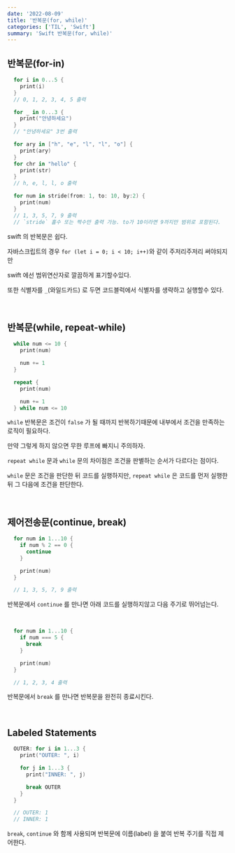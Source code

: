 ```yaml
---
date: '2022-08-09'
title: '반복문(for, while)'
categories: ['TIL', 'Swift']
summary: 'Swift 반복문(for, while)'
---
```


## 반복문(for-in)

```swift
  for i in 0...5 {
    print(i)
  }
  // 0, 1, 2, 3, 4, 5 출력

  for _ in 0...3 {
    print("안녕하세요")
  }
  // "안녕하세요" 3번 출력

  for ary in ["h", "e", "l", "l", "o"] {
    print(ary)
  }
  for chr in "hello" {
    print(str)
  }
  // h, e, l, l, o 출력

  for num in stride(from: 1, to: 10, by:2) {
    print(num)
  }
  // 1, 3, 5, 7, 9 출력
  // `stride` 홀수 또는 짝수만 출력 가능. to가 10이라면 9까지만 범위로 포함된다.
```

swift 의 반복문은 쉽다.

자바스크립트의 경우 `for (let i = 0; i < 10; i++)`와 같이 주저리주저리 써야되지만

swift 에선 범위연산자로 깔끔하게 표기할수있다.

또한 식별자를 `_`(와일드카드) 로 두면 코드블럭에서 식별자를 생략하고 실행할수 있다.

<br/>

## 반복문(while, repeat-while)

```swift
  while num <= 10 {
    print(num)

    num += 1
  }

  repeat {
    print(num)

    num += 1
  } while num <= 10
```

`while` 반복문은 조건이 `false` 가 될 때까지 반복하기때문에 내부에서 조건을 만족하는 로직이 필요하다.

만약 그렇게 하지 않으면 무한 루프에 빠지니 주의하자.

`repeat while` 문과 `while` 문의 차이점은 조건을 판별하는 순서가 다르다는 점이다.

`while` 문은 조건을 판단한 뒤 코드를 실행하지만, `repeat while` 은 코드를 먼저 실행한 뒤 그 다음에 조건을 판단한다.

<br/>

## 제어전송문(continue, break)

```swift
  for num in 1...10 {
    if num % 2 == 0 {
      continue
    }

    print(num)
  }

  // 1, 3, 5, 7, 9 출력
```

반복문에서 `continue` 를 만나면 아래 코드를 실행하지않고 다음 주기로 뛰어넘는다.

<br/>

```swift
  for num in 1...10 {
    if num === 5 {
      break
    }

    print(num)
  }

  // 1, 2, 3, 4 출력
```

반복문에서 `break` 를 만나면 반복문을 완전히 종료시킨다.

<br/>

## Labeled Statements

```swift
  OUTER: for i in 1...3 {
    print("OUTER: ", i)

    for j in 1...3 {
      print("INNER: ", j)

      break OUTER
    }
  }

  // OUTER: 1
  // INNER: 1
```

`break`, `continue` 와 함께 사용되며 반복문에 이름(label) 을 붙여 반복 주기를 직접 제어한다.
